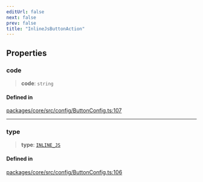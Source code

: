 ```yaml
---
editUrl: false
next: false
prev: false
title: "InlineJsButtonAction"
---
```


## Properties

### code

> **code**: `string`

#### Defined in

[packages/core/src/config/ButtonConfig.ts:107](https://github.com/mProjectsCode/obsidian-meta-bind-plugin/blob/46993a4bea44fea6720d8d001cc5324f264501f1/packages/core/src/config/ButtonConfig.ts#L107)

***

### type

> **type**: [`INLINE_JS`](/obsidian-meta-bind-plugin-docs/api/enumerations/buttonactiontype/#inline_js)

#### Defined in

[packages/core/src/config/ButtonConfig.ts:106](https://github.com/mProjectsCode/obsidian-meta-bind-plugin/blob/46993a4bea44fea6720d8d001cc5324f264501f1/packages/core/src/config/ButtonConfig.ts#L106)
